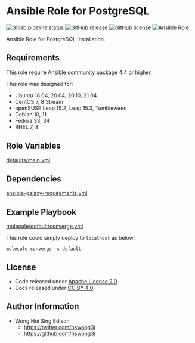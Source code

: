 # Ansible Role for PostgreSQL

[![Gitlab pipeline status](https://img.shields.io/gitlab/pipeline/alvistack/ansible-role-postgres/master)](https://gitlab.com/alvistack/ansible-role-postgres/-/pipelines)
[![GitHub release](https://img.shields.io/github/release/alvistack/ansible-role-postgres.svg)](https://github.com/alvistack/ansible-role-postgres/releases)
[![GitHub license](https://img.shields.io/github/license/alvistack/ansible-role-postgres.svg)](https://github.com/alvistack/ansible-role-postgres/blob/master/LICENSE)
[![Ansible Role](https://img.shields.io/badge/galaxy-alvistack.postgres-blue.svg)](https://galaxy.ansible.com/alvistack/postgres)

Ansible Role for PostgreSQL Installation.

## Requirements

This role require Ansible community package 4.4 or higher.

This role was designed for:

  - Ubuntu 18.04, 20.04, 20.10, 21.04
  - CentOS 7, 8 Stream
  - openSUSE Leap 15.2, Leap 15.3, Tumbleweed
  - Debian 10, 11
  - Fedora 33, 34
  - RHEL 7, 8

## Role Variables

[defaults/main.yml](defaults/main.yml)

## Dependencies

[ansible-galaxy-requirements.yml](ansible-galaxy-requirements.yml)

## Example Playbook

[molecule/default/converge.yml](molecule/default/converge.yml)

This role could simply deploy to `localhost` as below:

    molecule converge -s default

## License

  - Code released under [Apache License 2.0](LICENSE)
  - Docs released under [CC BY 4.0](http://creativecommons.org/licenses/by/4.0/)

## Author Information

  - Wong Hoi Sing Edison
      - <https://twitter.com/hswong3i>
      - <https://github.com/hswong3i>
